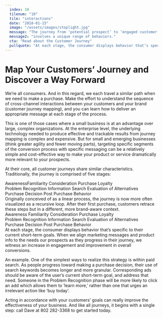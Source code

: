```yaml
---
  index: 10
  tilenum: "10"
  tile: "interactions"
  date: "2018-01-15"
  image: "/assets/images/stoplight.jpg"
  message: "The journey from ‘potential prospect’ to ‘engaged customer’"
  message2: "involves a unique range of behaviors."
  cta: "Read about the Customer Journey"
  pullquote: "At each stage, the consumer displays behavior that’s specific to their current short-term goals."
---
```


# Map Your Customers’ Journey and Discover a Way Forward

We’re all consumers. And in this regard, we each travel a similar path when we need to make a purchase. Make the effort to understand the sequence of cross-channel interactions between your customers and your brand (customer journey mapping), and you can learn how to deliver an appropriate message at each stage of the process.

This is one of those cases where a small business is at an advantage over large, complex organizations. At the enterprise level, the underlying technology needed to produce effective and trackable results from journey mapping is complex and expensive. But for small and emerging businesses (think greater agility and fewer moving parts), targeting specific segments of the conversion process with specific messaging can be a relatively simple and cost-effective way to make your product or service dramatically more relevant to your prospects.

At their core, all customer journeys share similar characteristics. Traditionally, the journey is comprised of five stages:

<div>
	<span>Awareness</span><span>Familiarity</span>
	<span>Consideration</span>
	<span>Purchase</span>
	<span>Loyalty</span>
	<div><span>Problem Recognition</span>
		<span>Information Search</span>
		<span> Evaluation of Alternatives</span>
		<span>Purchase Decision</span>
		<span>Post Purchase Behavior </span>
	</div>
</div>
Originally conceived of as a linear process, the journey is now more often visualized as a recursive loop. After their first purchase, customers retrace these steps but in a different, more brand-aware context.
<div class=“loopier”>
	<span>Awareness</span>
	<span>Familiarity</span>
	<span>Consideration</span>
	<span>Purchase</span>
	<span>Loyalty</span>
	<div><span>Problem Recognition</span>
		<span>Information Search</span>
		<span> Evaluation of Alternatives</span>
		<span>Purchase Decision</span>
		<span>Post Purchase Behavior </span>
	</div>
</div>
At each stage, the consumer displays behavior that’s specific to their current short-term goals. When we align marketing messages and product info to the needs our prospects as they progress in their journey, we witness an increase in engagement and improvement in overall conversions.

An example. One of the simplest ways to realize this strategy is within paid search. As people progress toward making a purchase decision, their use of search keywords becomes longer and more granular. Corresponding ads should be aware of the user’s current short-term goal, and address that need. Someone in the Problem Recognition phase will be more likely to click an add which allows them to ‘learn more,’ rather than one that urges an irrelevant action like ‘buy today’.

Acting in accordance with your customers’ goals can really improve the effectiveness of your business. And like all journeys, it begins with a single step: call Dave at 802 282-3368 to get started today.
